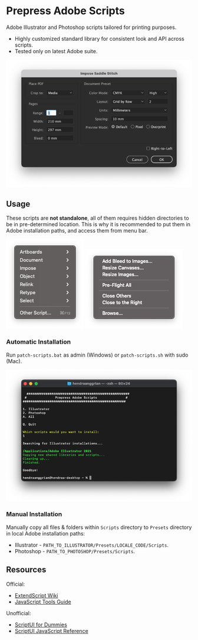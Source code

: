 Prepress Adobe Scripts
======================

Adobe Illustrator and Photoshop scripts tailored for printing purposes.
* Highly customized standard library for consistent look and API across scripts.
* Tested only on latest Adobe suite.

![impose](art/impose.png)

Usage
-----

These scripts are **not standalone**, all of them requires hidden directories to be in pre-determined location. This is why it is recommended to put them in Adobe installation paths, and access them from menu bar.

![scripts-menu-illustrator](art/scripts-menu-illustrator.png)
![scripts-menu-photoshop](art/scripts-menu-photoshop.png)

### Automatic Installation
Run `patch-scripts.bat` as admin (Windows) or `patch-scripts.sh` with sudo (Mac).

![patch-scripts](art/patch-scripts.png)

### Manual Installation
Manually copy all files & folders within `Scripts` directory to `Presets` directory in local Adobe installation paths:
* Illustrator - `PATH_TO_ILLUSTRATOR/Presets/LOCALE_CODE/Scripts`.
* Photoshop - `PATH_TO_PHOTOSHOP/Presets/Scripts`.

Resources
---------

Official:
* [ExtendScript Wiki](https://github.com/ExtendScript/wiki/wiki)
* [JavaScript Tools Guide](https://wwwimages2.adobe.com/content/dam/acom/en/devnet/scripting/pdfs/javascript_tools_guide.pdf)

Unofficial:
* [ScriptUI for Dummies](https://adobeindd.com/view/publications/a0207571-ff5b-4bbf-a540-07079bd21d75/92ra/publication-web-resources/pdf/scriptui-2-16-j.pdf)
* [ScriptUI JavaScript Reference](http://jongware.mit.edu/scriptuihtml/Sui/index_1.html)
